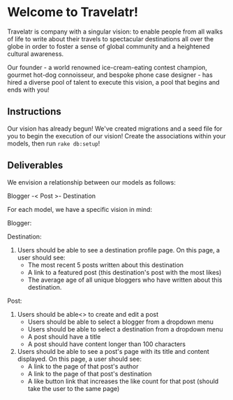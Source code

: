 # Welcome to Travelatr!

Travelatr is company with a singular vision: to enable people from all walks of life to write about their travels to spectacular destinations all over the globe in order to foster a sense of global community and a heightened cultural awareness.

Our founder - a world renowned ice-cream-eating contest champion, gourmet hot-dog connoisseur, and bespoke phone case designer - has hired a diverse pool of talent to execute this vision, a pool that begins and ends with you!

## Instructions

Our vision has already begun! We've created migrations and a seed file for you to begin the execution of our vision! Create the associations within your models, then run `rake db:setup`!

## Deliverables

We envision a relationship between our models as follows:

Blogger -< Post >- Destination


For each model, we have a specific vision in mind:

Blogger:

<!-- 1. Users should be able to create a new blogger
 	- Bloggers should have unique names and ages above 0, and their bio should be over 30 characters long.
2. Users should be able to see the profile page of a blogger. On this page, a user should see: -->
<!-- - The total likes on all of that blogger's posts
	- A link to that blogger's featured post (the post with the most likes) -->
<!-- - **BONUS** A list of that user's top 5 most written about destinations (the destinations with the most posts) -->

Destination:

1. Users should be able to see a destination profile page. On this page, a user should see:
	- The most recent 5 posts written about this destination
	- A link to a featured post (this destination's post with the most likes)
	- The average age of all unique bloggers who have written about this destination.

Post:

1. Users should be able<> to create and edit a post
	- Users should be able to select a blogger from a dropdown menu
	- Users should be able to select a destination from a dropdown menu
	- A post should have a title
	- A post should have content longer than 100 characters
2. Users should be able to see a post's page with its title and content displayed. On this page, a user should see:
	- A link to the page of that post's author
	- A link to the page of that post's destination
	- A like button link that increases the like count for that post (should take the user to the same page)
